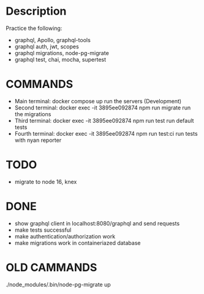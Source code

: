 # Description
Practice the following:
- graphql, Apollo, graphql-tools
- graphql auth, jwt, scopes
- graphql migrations, node-pg-migrate
- graphql test, chai, mocha, supertest

# COMMANDS
- Main terminal: docker compose up
    run the servers (Development)
- Second terminal: docker exec -it 3895ee092874 npm run migrate
    run the migrations
- Third terminal: docker exec -it 3895ee092874 npm run test
    run default tests
- Fourth terminal: docker exec -it 3895ee092874 npm run test:ci
    run tests with nyan reporter
# TODO
- migrate to node 16, knex

# DONE
- show graphql client in localhost:8080/graphql and send requests
- make tests successful
- make authentication/authorization work
- make migrations work in containeriazed database


# OLD CAMMANDS
./node_modules/.bin/node-pg-migrate up